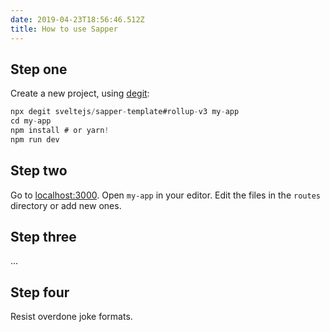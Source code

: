 ```yaml
---
date: 2019-04-23T18:56:46.512Z
title: How to use Sapper
---
```

## Step one

Create a new project, using [degit](https://github.com/Rich-Harris/degit):

```javascript
npx degit sveltejs/sapper-template#rollup-v3 my-app
cd my-app
npm install # or yarn!
npm run dev
```

## Step two
Go to [localhost:3000](http://localhost:3000). Open <code>my-app</code> in your editor. Edit the files in the `routes` directory or add new ones.

## Step three
...

## Step four
Resist overdone joke formats.
